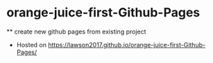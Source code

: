 # orange-juice-first-Github-Pages
** create new github pages from existing project

* Hosted on https://lawson2017.github.io/orange-juice-first-Github-Pages/
